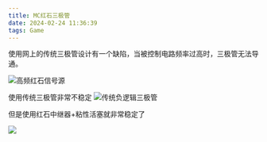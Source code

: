```yaml
---
title: MC红石三极管
date: 2024-02-24 11:36:39
tags: Game
---
```


使用网上的传统三极管设计有一个缺陷，当被控制电路频率过高时，三极管无法导通。

<!--more-->
![高频红石信号源](1.png)

使用传统三极管非常不稳定
![传统负逻辑三极管](2.png)

但是使用红石中继器+粘性活塞就非常稳定了

![](3.png)